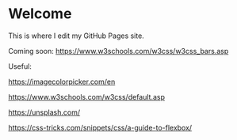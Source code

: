# Welcome 

This is where I edit my GitHub Pages site.

Coming soon: https://www.w3schools.com/w3css/w3css_bars.asp

Useful:

https://imagecolorpicker.com/en

https://www.w3schools.com/w3css/default.asp

https://unsplash.com/

https://css-tricks.com/snippets/css/a-guide-to-flexbox/
